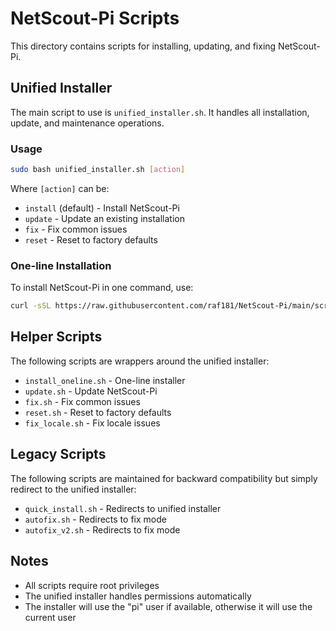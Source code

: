 # NetScout-Pi Scripts

This directory contains scripts for installing, updating, and fixing NetScout-Pi.

## Unified Installer

The main script to use is `unified_installer.sh`. It handles all installation, update, and maintenance operations.

### Usage

```bash
sudo bash unified_installer.sh [action]
```

Where `[action]` can be:

- `install` (default) - Install NetScout-Pi
- `update` - Update an existing installation
- `fix` - Fix common issues
- `reset` - Reset to factory defaults

### One-line Installation

To install NetScout-Pi in one command, use:

```bash
curl -sSL https://raw.githubusercontent.com/raf181/NetScout-Pi/main/scripts/install_oneline.sh | sudo bash
```

## Helper Scripts

The following scripts are wrappers around the unified installer:

- `install_oneline.sh` - One-line installer
- `update.sh` - Update NetScout-Pi
- `fix.sh` - Fix common issues
- `reset.sh` - Reset to factory defaults
- `fix_locale.sh` - Fix locale issues

## Legacy Scripts

The following scripts are maintained for backward compatibility but simply redirect to the unified installer:

- `quick_install.sh` - Redirects to unified installer
- `autofix.sh` - Redirects to fix mode
- `autofix_v2.sh` - Redirects to fix mode

## Notes

- All scripts require root privileges
- The unified installer handles permissions automatically
- The installer will use the "pi" user if available, otherwise it will use the current user
